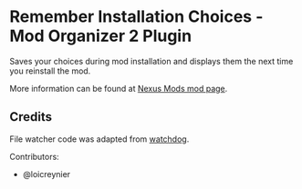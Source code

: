 # Remember Installation Choices - Mod Organizer 2 Plugin

Saves your choices during mod installation and displays them the next time you reinstall the mod.

More information can be found at [Nexus Mods mod page](https://www.nexusmods.com/skyrimspecialedition/mods/140678).

## Credits

File watcher code was adapted from [watchdog](https://github.com/gorakhargosh/watchdog).

Contributors:
- @loicreynier
